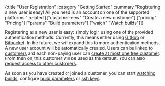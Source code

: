{:title "User Registration"
 :category "Getting Started"
 :summary "Registering a new user is easy!  All you need is an account on one of the supported platforms."
 :related [["customer-new" "Create a new customer"]
           ["pricing" "Pricing"]
	   ["params" "Build parameters"]
	   ["watch" "Watch builds"]]}

Registering as a new user is easy: simply login using one of the provided
authentication methods.  Currently, this means either using [GitHub](https://github.com)
or [Bitbucket](https://bitbucket.org).  In the future, we will expand this to more
authentication methods.  A new user account will be automatically created.  Users
can be linked to [customers](customer/) and each non-paying user can [create
at most one free customer](customer-new/).  From then on, this customer will
be used as the default.  You can also [request access to other customers](customer-join/).

As soon as you have created or joined a customer, you can start [watching builds](watch/),
configure [build parameters](params/) or [ssh keys](ssh-keys/).